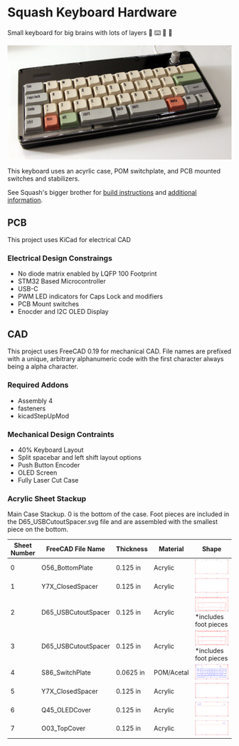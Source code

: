 # Squash Keyboard Hardware

Small keyboard for big brains with lots of layers
🤏 ⌨️ 🧠 🍰

![img](doc/squash_canvas.jpg)

This keyboard uses an acyrlic case, POM switchplate, and PCB mounted switches and stabilizers.

See Squash's bigger brother for [build instructions](https://github.com/KoBussLLC/grabert-hardware/blob/main/doc/BUILDGUIDE.md) and [additional information](https://github.com/KoBussLLC/grabert-hardware/blob/main/README.md).

## PCB

This project uses KiCad for electrical CAD

### Electrical Design Constraings
- No diode matrix enabled by LQFP 100 Footprint
- STM32 Based Microcontroller
- USB-C
- PWM LED indicators for Caps Lock and modifiers
- PCB Mount switches
- Enocder and I2C OLED Display

## CAD

This project uses FreeCAD 0.19 for mechanical CAD. File names are prefixed with a unique, arbitrary alphanumeric code with the first character always being a alpha character.

### Required Addons
- Assembly 4
- fasteners
- kicadStepUpMod

### Mechanical Design Contraints
- 40% Keyboard Layout
- Split spacebar and left shift layout options
- Push Button Encoder
- OLED Screen
- Fully Laser Cut Case

### Acrylic Sheet Stackup

Main Case Stackup. 0 is the bottom of the case. Foot pieces are included in the D65_USBCutoutSpacer.svg file and are assembled with the smallest piece on the bottom.

| Sheet Number | FreeCAD File Name | Thickness | Material | Shape |
| - | - | - | - | - |
| 0 | O56_BottomPlate | 0.125 in | Acrylic | ![](CAD/2d/O56_BottomPlate.svg) |
| 1 | Y7X_ClosedSpacer | 0.125 in | Acrylic | ![](CAD/2d/Y7X_ClosedSpacer.svg) |
| 2 | D65_USBCutoutSpacer | 0.125 in | Acrylic | ![](CAD/2d/D65_USBCutoutSpacer.svg) *includes foot pieces |
| 3 | D65_USBCutoutSpacer | 0.125 in | Acrylic | ![](CAD/2d/D65_USBCutoutSpacer.svg) *includes foot pieces |
| 4 | S86_SwitchPlate | 0.0625 in | POM/Acetal | ![](CAD/2d/S86_SwitchPlate.svg) |
| 5 | Y7X_ClosedSpacer | 0.125 in | Acrylic | ![](CAD/2d/Y7X_ClosedSpacer.svg) |
| 6 | Q45_OLEDCover | 0.125 in | Acrylic | ![](CAD/2d/Q45_OLEDCover.svg) |
| 7 | O03_TopCover | 0.125 in | Acrylic | ![](CAD/2d/O03_TopCover.svg) |
